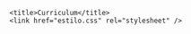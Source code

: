 <!DOCTYPE html>
<html>
<head>
    <meta charset="utf-8">

    <title>Curriculum</title>
    <link href="estilo.css" rel="stylesheet" />

</head>
<style>

    #miCurriculum {
      background-color: rgb(228, 140, 202);
      color: white;
      padding: 10px;
      text-align: center;
    }
    </style>
    
    <h1 id="miCurriculum">Mi Curriculum</h1>


<link rel="icon" href="favicon16.png" type="image/png">

<meta name="author" content="Dominga Krotik">


<meta name="Mi CV" content="En esta página web doy a conocer mi curriculum a las profesoras">



<body>
   

    <h2>
        ACTUALMENTE
    </h2>

    <p>
        Me encuentro trabajando en la Fundación <p id="grande" class="color-morado">Tremendas</p>, 
        manejando sus redes sociales y creando contenido. Estos meses de trabajo me han dado 
        grandes aprendizajes para mi carrera como comunicadora.
    </p>
    <a href="https://tremendas.org/">
        Aquí pueden ver más de lo que se hace en la fundación

    </a>

    <p>
       También me encuentro creando contenido en rrss para el hotel de perros Espacio Mascotas, dónde debo responder mensajes
       y subir fotos de los perritos y de su tiempo en el hotel, me gusta mucho este trabajo porque me encantan los perros y por que 
       se que es un buen hotel que los trata con respeto y cariño.

       

    </p>

    <h2>
        <b>PREVIAMENTE</b>

    </h2>

    <p> -Desde primer semestre de la universidad participe en diversos programas de Radio UC, en distitos cargos
        ya sea conductora, columnista o reportera. Pudiendo adquirir múltiples conociemientos acerca de el trabajo radial.
    </p>
  
  <p>
    - En segundo año tuve la oportunidad de ser tutora de los alumnos novatos de la facultad dónde también pude compartir mis conocimeintos 
    y consejos acerca de la carrera, ya sea desde cómo estudiar a como enfrentar problemas comunes, como estres o ansiedad en tiempo de éxamenes.
    Generalmente realizabamos las reuniones en el patio de comunicaciones.

    -También en tercer año empece a ser ayudante del test de actualidad IA y IIB, tanto tomando las pruebas como revisando.

  </p>

  <p>
    <img src="facultaduc.jpg" alt="Facultad de comunicaciones de la UC">

  </p>


  <footer>
    <p>Autora: Dominga Krotik </p>
    <p><a href="mailto:dominga.krotik@uc.cl">dominga.krotik@uc.cl</a></p>
  </footer>

</body>

</html>
